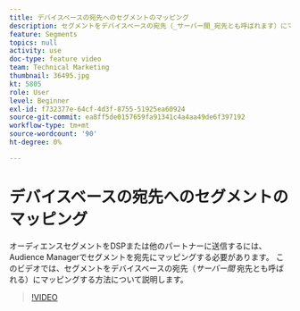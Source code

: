 ```yaml
---
title: デバイスベースの宛先へのセグメントのマッピング
description: セグメントをデバイスベースの宛先（_サーバー間_宛先とも呼ばれます）にマッピングする方法について説明します。 オーディエンスセグメントをDSPまたはその他のパートナーに送信するには、Audience Managerでセグメントを宛先にマッピングする必要があります。
feature: Segments
topics: null
activity: use
doc-type: feature video
team: Technical Marketing
thumbnail: 36495.jpg
kt: 5805
role: User
level: Beginner
exl-id: f732377e-64cf-4d3f-8755-51925ea60924
source-git-commit: ea8ff5de0157659fa91341c4a4aa49de6f397192
workflow-type: tm+mt
source-wordcount: '90'
ht-degree: 0%

---
```


# デバイスベースの宛先へのセグメントのマッピング

オーディエンスセグメントをDSPまたは他のパートナーに送信するには、Audience Managerでセグメントを宛先にマッピングする必要があります。 このビデオでは、セグメントをデバイスベースの宛先（_サーバー間_ 宛先とも呼ばれる）にマッピングする方法について説明します。

>[!VIDEO](https://video.tv.adobe.com/v/41306/?quality=12&learn=on&captions=jpn)
